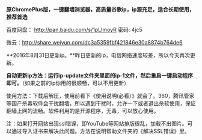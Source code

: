 **原ChromePlus版，一键翻墙浏览器，高质量谷歌ip，ip源充足，适合长期使用，推荐首选**

百度网盘： http://pan.baidu.com/s/1pLImoyR 密码: 4jc5

微云：http://share.weiyun.com/dc3a5359fbf421846e30a8874b764de6

**2016年8月31日更新ip。**昨日更新的ip，电信网络速度较差，所以今天再次更新。

**自动更新ip方法：运行ip-update文件夹里面的ip-1文件，然后重启一键启动程序即可。**（如果之前的ip你用的很顺畅，可以不用更新）

使用方法：下载后解压，使用前看下《使用说明(必看）》就会了。360，腾讯管家等国产杀毒软件会干扰翻墙，所以遇到干扰时，允许一下或者退出杀软使用，保证翻墙上网的流畅。软件利用的是开源程序，无毒，可以放心使用。


注：如果打开网站出现ssl错误，即YouTube等网站排版很乱，加载不出图片。可以通过导入证书来解决此问题。方法在说明帮助文件夹的《解决SSL错误》里。